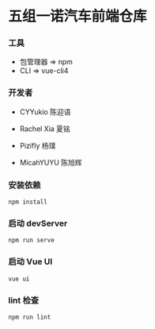 # 五组一诺汽车前端仓库

### 工具

- 包管理器 => npm
- CLI => vue-cli4

### 开发者

- CYYukio 陈迎语

- Rachel Xia 夏铭

- Pizifly 杨璞

- MicahYUYU 陈旭辉

### 安装依赖

```
npm install
```

### 启动 devServer

```
npm run serve
```

### 启动 Vue UI

```
vue ui
```

### lint 检查

```
npm run lint
```
